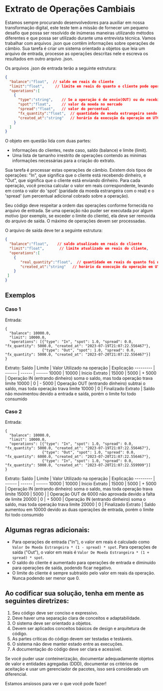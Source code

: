 # Extrato de Operações Cambiais
Estamos sempre procurando desenvolvedores para auxiliar em nossa transformação digital, este teste tem a missão de fornecer um pequeno desafio que possa ser resolvido de inúmeras maneiras utilizando métodos diferentes e que possa ser utilizado durante uma entrevista técnica. Vamos trabalhar com arquivos .json que contêm informações sobre operações de câmbio. Sua tarefa é criar um sistema orientado a objetos que leia um arquivo de entrada, processe as operações descritas nele e escreva os resultados em outro arquivo .json.  
  
Os arquivos .json de entrada terão a seguinte estrutura: 

```json
{ 
  "balance":"float",  // saldo em reais do cliente 
  "limit":"float",     // limite em reais do quanto o cliente pode operar em um período 
  "operations":[ 
    { 
      "type":"string",    // Se a operação é de envio(OUT) ou de recebimento(IN) 
      "spot":"float",     // valor da moeda no mercado 
      "spread":"float",   // valor do percentual 
      "fx_quantity":"float",  // quantidade de moeda estrangeira sendo negociada
      "created_at":"string"   // horário da execução da operação em UTC escrita segundo ISO 8601
    }
  ] 
}
``` 
O objeto em questão lida com duas partes:
- Informações do clientes, neste caso, saldo (balance) e limite (limit).
- Uma lista de tamanho irrestrito de operações contendo as minimas informações necessárias para a criação do extrato.

Sua tarefa é processar estas operações de câmbio. Existem dois tipos de operações: "In", que significa que o cliente está recebendo dinheiro, e "Out", que significa que o cliente está enviando dinheiro. Para cada operação, você precisa calcular o valor em reais correspondente, levando em conta o valor do 'spot' (paridade da moeda estrangeira com o real) e o 'spread' (um percentual adicional cobrado sobre a operação). 

Seu código deve respeitar a ordem das operações conforme fornecida no arquivo de entrada. Se uma operação não puder ser executada por algum motivo (por exemplo, se exceder o limite do cliente), ela deve ser removida do arquivo de saída. O máximo de operações devem ser processadas. 

O arquivo de saída deve ter a seguinte estrutura: 

```json
{ 
  "balance":"float",    // saldo atualizado em reais do cliente 
  "limit":"float",       // limite atualizado em reais do cliente, 
  "operations":[ 
    { 
       "real_quantity":"float",  // quantidade em reais do quanto foi negociado 
       "created_at":"string"   // horário da execução da operação em UTC escrita segundo ISO 8601
    } 
 ] 
} 
```
## Exemplos
### Caso 1

Entrada:
```
{
  "balance": 10000.0,
  "limit": 10000.0,
  "operations": [{"type": "In", "spot": 1.0, "spread": 0.0, "fx_quantity": 5000.0, "created_at": "2023-07-19T21:07:22.556467"},
                 {"type": "Out", "spot": 1.0, "spread": 0.0, "fx_quantity": 5000.0, "created_at": "2023-07-20T21:07:22.556467"}]
}
```

Extrato:
Saldo   | Limite | Valor Utilizado na operação | Explicação
--------- | ------ | ------ | ------
10000 | 10000 | Inicio Extrato |
15000 | 5000 | + 5000 | Operação IN (entrando dinheiro) soma o saldo, mas toda operação trava limite
10000 | 0 | - 5000 | Operação OUT (entrando dinheiro) subtrai o saldo, mas toda operação trava limite
10000 | 0 | Finalizado Extrato | Saldo não movimentou devido a entrada e saída, porém o limite foi todo consumido

### Caso 2
Entrada:
```
{
  "balance": 10000.0,
  "limit": 10000.0,
  "operations": [{"type": "In", "spot": 1.0, "spread": 0.0, "fx_quantity": 5000.0, "created_at": "2023-07-19T21:07:22.556467"},
                 {"type": "Out", "spot": 1.0, "spread": 0.0, "fx_quantity": 6000.0, "created_at": "2023-07-20T21:07:22.556467"},
                 {"type": "In", "spot": 1.0, "spread": 0.0, "fx_quantity": 5000.0, "created_at": "2023-07-20T21:07:22.559999"}]
}
```

Extrato:
Saldo   | Limite | Valor Utilizado na operação | Explicação
--------- | ------ | ------ | ------
10000 | 10000 | Inicio Extrato |
15000 | 5000 | + 5000 | Operação IN (entrando dinheiro) soma o saldo, mas toda operação trava limite
15000 | 5000 |  | Operação OUT de 6000 não aprovada devido a falta de limite
20000 | 0 | + 5000 | Operação IN (entrando dinheiro) soma o saldo, mas toda operação trava limite
20000 | 0 | Finalizado Extrato | Saldo aumentou em 10000 devido as duas operações de entrada, porém o limite foi todo consumido


## Algumas regras adicionais: 

- Para operações de entrada ("In"), o valor em reais é calculado como `Valor De Moeda Estrangeira * (1 - spread) * spot`. Para operações de saída ("Out"), o valor em reais é `Valor De Moeda Estrangeira * (1 + spread) * spot`. 
- O saldo do cliente é aumentado para operações de entrada e diminuído para operações de saída, podendo ficar negativo.
- O limite do cliente é sempre subtraído pelo valor em reais da operação. Nunca podendo ser menor que 0.

## Ao codificar sua solução, tenha em mente as seguintes diretrizes: 

1. Seu código deve ser conciso e expressivo. 
2. Deve haver uma separação clara de conceitos e adaptabilidade. 
3. O sistema deve ser orientado a objetos. 
4. Devem ser aplicados conceitos básicos de design e arquitetura de código. 
5. As partes críticas do código devem ser testadas e testáveis. 
6. O sistema não deve manter estado entre as execuções. 
7. A documentação do código deve ser clara e acessível. 

Se você puder usar conteinerização, documentar adequadamente objetos de valor e entidades agregadas (DDD), documentar os critérios de aceitação e usar um gerenciador de pacotes, isso será considerado um diferencial. 

Estamos ansiosos para ver o que você pode fazer!
